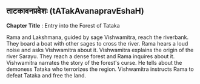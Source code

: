 ## ताटकावनप्रवेशः (tATakAvanapravEshaH)
**Chapter Title** : Entry into the Forest of Tataka

Rama and Lakshmana, guided by sage Vishwamitra, reach the riverbank. They board a boat with other sages to cross the river. Rama hears a loud noise and asks Vishwamitra about it. Vishwamitra explains the origin of the river Sarayu. They reach a dense forest and Rama inquires about it. Vishwamitra narrates the story of the forest's curse. He tells about the demoness Tataka who terrorizes the region. Vishwamitra instructs Rama to defeat Tataka and free the land.